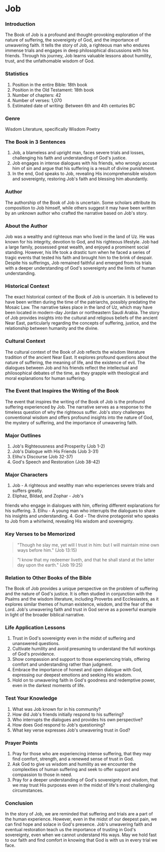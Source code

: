 # Job

### Introduction

The Book of Job is a profound and thought-provoking exploration of the nature of suffering, the sovereignty of God, and the importance of unwavering faith. It tells the story of Job, a righteous man who endures immense trials and engages in deep philosophical discussions with his friends. Through his journey, Job learns valuable lessons about humility, trust, and the unfathomable wisdom of God.

### Statistics

1. Position in the entire Bible: 18th book
2. Position in the Old Testament: 18th book
3. Number of chapters: 42
4. Number of verses: 1,070
5. Estimated date of writing: Between 6th and 4th centuries BC

### Genre

Wisdom Literature, specifically Wisdom Poetry

### The Book in 3 Sentences

1. Job, a blameless and upright man, faces severe trials and losses, challenging his faith and understanding of God's justice.
2. Job engages in intense dialogues with his friends, who wrongly accuse him of sin and argue that his suffering is a result of divine punishment.
3. In the end, God speaks to Job, revealing His incomprehensible wisdom and sovereignty, restoring Job's faith and blessing him abundantly.

### Author

The authorship of the Book of Job is uncertain. Some scholars attribute its composition to Job himself, while others suggest it may have been written by an unknown author who crafted the narrative based on Job's story.

### About the Author

Job was a wealthy and righteous man who lived in the land of Uz. He was known for his integrity, devotion to God, and his righteous lifestyle. Job had a large family, possessed great wealth, and enjoyed a prominent social standing. However, his life took a drastic turn when he faced a series of tragic events that tested his faith and brought him to the brink of despair. Despite his sufferings, Job remained faithful and emerged from his trials with a deeper understanding of God's sovereignty and the limits of human understanding.

### Historical Context

The exact historical context of the Book of Job is uncertain. It is believed to have been written during the time of the patriarchs, possibly predating the Mosaic Law. The narrative takes place in the land of Uz, which may have been located in modern-day Jordan or northeastern Saudi Arabia. The story of Job provides insights into the cultural and religious beliefs of the ancient Near East, particularly regarding the concepts of suffering, justice, and the relationship between humanity and the divine.

### Cultural Context

The cultural context of the Book of Job reflects the wisdom literature tradition of the ancient Near East. It explores profound questions about the nature of suffering, the meaning of life, and the existence of evil. The dialogues between Job and his friends reflect the intellectual and philosophical debates of the time, as they grapple with theological and moral explanations for human suffering.

### The Event that Inspires the Writing of the Book

The event that inspires the writing of the Book of Job is the profound suffering experienced by Job. The narrative serves as a response to the timeless question of why the righteous suffer. Job's story challenges conventional wisdom and offers profound insights into the nature of God, the mystery of suffering, and the importance of unwavering faith.

### Major Outlines

1. Job's Righteousness and Prosperity (Job 1-2)
2. Job's Dialogue with His Friends (Job 3-31)
3. Elihu's Discourse (Job 32-37)
4. God's Speech and Restoration (Job 38-42)

### Major Characters

1. Job - A righteous and wealthy man who experiences severe trials and suffers greatly.
2. Eliphaz, Bildad, and Zophar - Job's

friends who engage in dialogues with him, offering different explanations for his suffering. 3. Elihu - A young man who interrupts the dialogues to share his insights and understanding. 4. God - The divine protagonist who speaks to Job from a whirlwind, revealing His wisdom and sovereignty.

### Key Verses to be Memorized

> "Though he slay me, yet will I trust in him: but I will maintain mine own ways before him." (Job 13:15)

> "I know that my redeemer liveth, and that he shall stand at the latter day upon the earth." (Job 19:25)

### Relation to Other Books of the Bible

The Book of Job provides a unique perspective on the problem of suffering and the nature of God's justice. It is often studied in conjunction with the Psalms and the wisdom literature, including Proverbs and Ecclesiastes, as it explores similar themes of human existence, wisdom, and the fear of the Lord. Job's unwavering faith and trust in God serve as a powerful example in light of the broader biblical narrative.

### Life Application Lessons

1. Trust in God's sovereignty even in the midst of suffering and unanswered questions.
2. Cultivate humility and avoid presuming to understand the full workings of God's providence.
3. Show compassion and support to those experiencing trials, offering comfort and understanding rather than judgment.
4. Embrace the importance of honest and open dialogue with God, expressing our deepest emotions and seeking His wisdom.
5. Hold on to unwavering faith in God's goodness and redemptive power, even in the darkest moments of life.

### Test Your Knowledge

1. What was Job known for in his community?
2. How did Job's friends initially respond to his suffering?
3. Who interrupts the dialogues and provides his own perspective?
4. How does God respond to Job's questioning?
5. What key verse expresses Job's unwavering trust in God?

### Prayer Points

1. Pray for those who are experiencing intense suffering, that they may find comfort, strength, and a renewed sense of trust in God.
2. Ask God to give us wisdom and humility as we encounter the complexities of human suffering and seek to offer support and compassion to those in need.
3. Pray for a deeper understanding of God's sovereignty and wisdom, that we may trust His purposes even in the midst of life's most challenging circumstances.

### Conclusion

In the story of Job, we are reminded that suffering and trials are a part of the human experience. However, even in the midst of our deepest pain, we can find hope and solace in God's presence. Job's unwavering faith and eventual restoration teach us the importance of trusting in God's sovereignty, even when we cannot understand His ways. May we hold fast to our faith and find comfort in knowing that God is with us in every trial we face.
